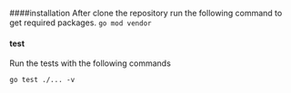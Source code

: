 ####installation
After clone the repository run the following command to get required packages.
`go mod vendor`

#### test
Run the tests with the following commands

`go test ./... -v`